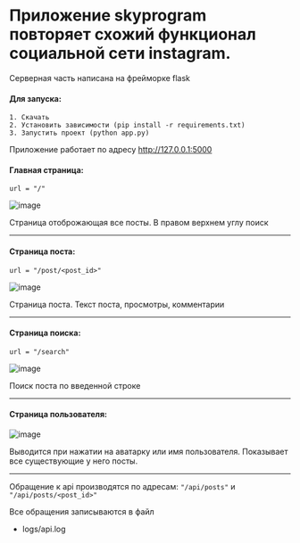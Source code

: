 
# Приложение skyprogram повторяет схожий функционал социальной сети instagram.

Серверная часть написана на фрейморке flask

#### Для запуска:

    1. Скачать
    2. Установить зависимости (pip install -r requirements.txt)
    3. Запустить проект (python app.py)

Приложение работает по адресу http://127.0.0.1:5000

#### Главная страница:

`url = "/"`

![image](https://i120.fastpic.org/big/2022/0612/0d/e2b5392ce8dfd5d7fe18110aa5ee550d.png?md5=Wg7GXl4q972ShlBQPw8hig&expires=1655020800)

Страница отоброжающая все посты. В правом верхнем углу поиск

---
#### Страница поста:

`url = "/post/<post_id>"`

![image](https://i120.fastpic.org/big/2022/0612/d5/e700983b6b1e827b68d819aee401f6d5.png?md5=MWusAOagCYjvOYX93o3TmQ&expires=1655020800)

Страница поста. Текст поста, просмотры, комментарии

---
#### Страница поиска:

`url = "/search"`

![image](https://i120.fastpic.org/big/2022/0612/d1/47e1206f9e56f5df80412313b06e42d1.png?md5=S9O5QwbtclBce_laHVu4-Q&expires=1655020800)

Поиск поста по введенной строке

---
#### Страница пользователя:

![image](https://i120.fastpic.org/big/2022/0612/78/3d3eea4cbb9c0be2fab7d46186d0c678.png?md5=SnHWuCA5X1NA49lMlBmu9w&expires=1655020800)

Выводится при нажатии на аватарку или имя пользователя. Показывает все существующие у него посты.

---
Обращение к api производятся по адресам:
`"/api/posts"`
и
`"/api/posts/<post_id>"`

Все обращения записываются в файл 
- logs/api.log
